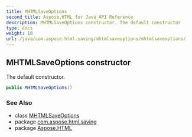 ```yaml
---
title: MHTMLSaveOptions
second_title: Aspose.HTML for Java API Reference
description: MHTMLSaveOptions constructor. The default constructor
type: docs
weight: 10
url: /java/com.aspose.html.saving/mhtmlsaveoptions/mhtmlsaveoptions/
---
```

## MHTMLSaveOptions constructor

The default constructor.

```java
public MHTMLSaveOptions()
```

### See Also

* class [MHTMLSaveOptions](../)
* package [com.aspose.html.saving](../../../com.aspose.html.saving/)
* package [Aspose.HTML](../../../)
